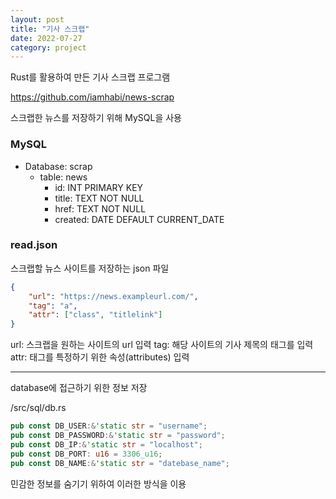 ```yaml
---
layout: post
title: "기사 스크랩"
date: 2022-07-27
category: project
---
```


Rust를 활용하여 만든 기사 스크랩 프로그램

<!--break-->

<https://github.com/iamhabi/news-scrap>

스크랩한 뉴스를 저장하기 위해 MySQL을 사용

### MySQL

- Database: scrap
  - table: news
    - id: INT PRIMARY KEY
    - title: TEXT NOT NULL
    - href: TEXT NOT NULL
    - created: DATE DEFAULT CURRENT_DATE

### read.json
스크랩할 뉴스 사이트를 저장하는 json 파일

```json
{
    "url": "https://news.exampleurl.com/",
    "tag": "a",
    "attr": ["class", "titlelink"]
}
```

url: 스크랩을 원하는 사이트의 url 입력
tag: 해당 사이트의 기사 제목의 태그를 입력
attr: 태그를 특정하기 위한 속성(attributes) 입력

---
database에 접근하기 위한 정보 저장

/src/sql/db.rs
```rust
pub const DB_USER:&'static str = "username";
pub const DB_PASSWORD:&'static str = "password";
pub const DB_IP:&'static str = "localhost";
pub const DB_PORT: u16 = 3306_u16;
pub const DB_NAME:&'static str = "datebase_name";
```

민감한 정보를 숨기기 위하여 이러한 방식을 이용
